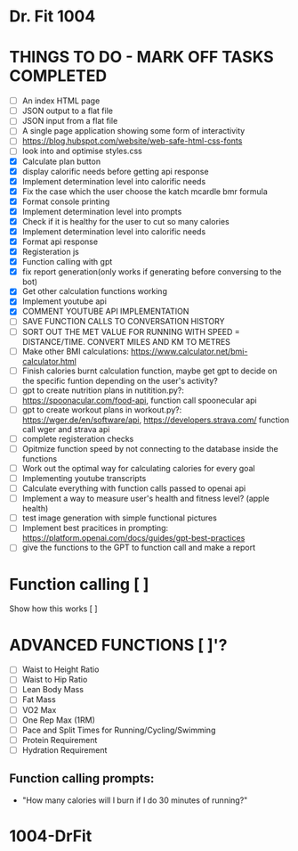 # Dr. Fit 1004

# THINGS TO DO - MARK OFF TASKS COMPLETED

- [ ] An index HTML page
- [ ] JSON output to a flat file
- [ ] JSON input from a flat file
- [ ] A single page application showing some form of interactivity
- [ ] https://blog.hubspot.com/website/web-safe-html-css-fonts
- [ ] look into and optimise styles.css
- [X] Calculate plan button
- [X] display calorific needs before getting api response
- [X] Implement determination level into calorific needs
- [X] Fix the case which the user choose the katch mcardle bmr formula
- [X] Format console printing
- [X] Implement determination level into prompts
- [X] Check if it is healthy for the user to cut so many calories
- [X] Implement determination level into calorific needs
- [X] Format api response
- [X] Registeration js
- [X] Function calling with gpt
- [X] fix report generation(only works if generating before conversing to the bot)
- [X] Get other calculation functions working
- [X] Implement youtube api
- [X] COMMENT YOUTUBE API IMPLEMENTATION
- [ ] SAVE FUNCTION CALLS TO CONVERSATION HISTORY
- [ ] SORT OUT THE MET VALUE FOR RUNNING WITH SPEED = DISTANCE/TIME. CONVERT MILES AND KM TO METRES
- [ ] Make other BMI calculations: https://www.calculator.net/bmi-calculator.html
- [ ] Finish calories burnt calculation function, maybe get gpt to decide on the specific funtion depending on the user's activity?
- [ ] gpt to create nutrition plans in nutitition.py?: https://spoonacular.com/food-api, function call spoonecular api
- [ ] gpt to create workout plans in workout.py?: https://wger.de/en/software/api, https://developers.strava.com/ function call wger and strava api
- [ ] complete registeration checks
- [ ] Opitmize function speed by not connecting to the database inside the functions
- [ ] Work out the optimal way for calculating calories for every goal
- [ ] Implementing youtube transcripts
- [ ] Calculate everything with function calls passed to openai api
- [ ] Implement a way to measure user's health and fitness level? (apple health)
- [ ] test image generation with simple functional pictures
- [ ] Implement best pracitices in prompting: https://platform.openai.com/docs/guides/gpt-best-practices
- [ ] give the functions to the GPT to function call and make a report

# Function calling [ ]

Show how this works [ ]

# ADVANCED FUNCTIONS  [ ]'?

- [ ] Waist to Height Ratio
- [ ] Waist to Hip Ratio
- [ ] Lean Body Mass
- [ ] Fat Mass
- [ ] VO2 Max
- [ ] One Rep Max (1RM)
- [ ] Pace and Split Times for Running/Cycling/Swimming
- [ ] Protein Requirement
- [ ] Hydration Requirement

## Function calling prompts:

- "How many calories will I burn if I do 30 minutes of running?"

# 1004-DrFit
